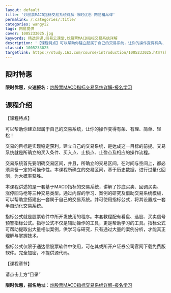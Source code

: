 ```yaml
---
layout: default
title: '炒股票MACD指标交易系统详解-限时优惠-网易精品课'
permalink: /:categories/:title/
categories: wangyi2
tags: 网易提供
cover: 1005233025.jpg
keywords: 精选网课,网易云课堂,炒股票MACD指标交易系统详解
description: '【课程特点】可以帮助你建立起属于自己的交易系统，让你的操作变得有条、有理、简单、轻松！交易的目标是实现稳定获利，建立自己'
classid: 1005233025
targetlink: https://study.163.com/course/introduction/1005233025.htm?share=1&shareId=1025206652&utm_campaign=share&utm_medium=iphoneShare&utm_source=&utm_u=1025206652
---
```


## 限时特惠

**限时优惠，火速报名**：[炒股票MACD指标交易系统详解-报名学习](https://study.163.com/course/introduction/1005233025.htm?share=1&shareId=1025206652&utm_campaign=share&utm_medium=iphoneShare&utm_source=&utm_u=1025206652)

## 课程介绍

【课程特点】

可以帮助你建立起属于自己的交易系统，让你的操作变得有条、有理、简单、轻松！



交易的目标是实现稳定获利，建立自己的交易系统，是达成这一目标的前提。交易系统就是所确立的买入条件、买入点、止损点、止盈点及相应的操作流程。



交易系统首先要明确交易区间，并且，所确立的交易区间，在时间与空间上，都必须具备一定的可操作性。本课程所确立的交易区间，基于历史数据，进行过量化回测，为大概率获胜。



本课程讲述的是一套基于MACD指标的交易系统，讲解了抄底买卖、回调买卖、涨停回马枪等三种交易类型。通过内容的学习、案例的研究及借助交易系统模板，可以帮助您搭建出一套属于自己的交易系统。并可使用指标公式，将其设置成一套半自动化交易系统。



指标公式就是股票软件中所开发使用的程序。本套教程配有看盘、选股、买卖信号预警指标公式。指标公式不仅是辅助操作的工具，更是帮助学习的工具。指标公式可帮助提取出大量相似案例，供学习与研究，只有通过大量的案例分析，才能真正理解与掌握技术。



指标公式仅限于通达信股票软件中使用，可在其或所开户证券公司官网下载免费版软件。完全加密，不提供源代码。



【课程章节】

请点击上方“目录”

**限时优惠，报名地址**：[炒股票MACD指标交易系统详解-报名学习](https://study.163.com/course/introduction/1005233025.htm?share=1&shareId=1025206652&utm_campaign=share&utm_medium=iphoneShare&utm_source=&utm_u=1025206652)

